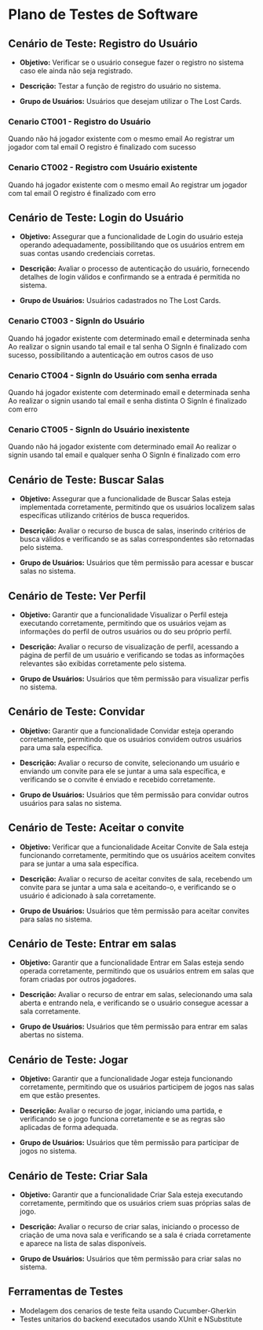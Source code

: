 # Plano de Testes de Software

## Cenário de Teste: Registro do Usuário

- **Objetivo:** Verificar se o usuário consegue fazer o registro no sistema caso ele ainda não seja registrado.

- **Descrição:** Testar a função de registro do usuário no sistema.

- **Grupo de Usuários:** Usuários que desejam utilizar o The Lost Cards.

### Cenario CT001 - Registro do Usuário
Quando não há jogador existente com o mesmo email
Ao registrar um jogador com tal email
O registro é finalizado com sucesso

### Cenario CT002 - Registro com Usuário existente 
Quando há jogador existente com o mesmo email
Ao registrar um jogador com tal email
O registro é finalizado com erro

## Cenário de Teste: Login do Usuário

- **Objetivo:** Assegurar que a funcionalidade de Login do usuário esteja operando adequadamente, possibilitando que os usuários entrem em suas contas usando credenciais corretas.

- **Descrição:** Avaliar o processo de autenticação do usuário, fornecendo detalhes de login válidos e confirmando se a entrada é permitida no sistema.

- **Grupo de Usuários:** Usuários cadastrados no The Lost Cards.

### Cenario CT003 - SignIn do Usuário
Quando há jogador existente com determinado email e determinada senha
Ao realizar o signin usando tal email e tal senha
O SignIn é finalizado com sucesso, possibilitando a autenticação em outros casos de uso

### Cenario CT004 - SignIn do Usuário com senha errada
Quando há jogador existente com determinado email e determinada senha
Ao realizar o signin usando tal email e senha distinta
O SignIn é finalizado com erro

### Cenario CT005 - SignIn do Usuário inexistente
Quando não há jogador existente com determinado email
Ao realizar o signin usando tal email e qualquer senha
O SignIn é finalizado com erro

## Cenário de Teste: Buscar Salas

- **Objetivo:** Assegurar que a funcionalidade de Buscar Salas esteja implementada corretamente, permitindo que os usuários localizem salas específicas utilizando critérios de busca requeridos.

- **Descrição:** Avaliar o recurso de busca de salas, inserindo critérios de busca válidos e verificando se as salas correspondentes são retornadas pelo sistema.

- **Grupo de Usuários:** Usuários que têm permissão para acessar e buscar salas no sistema.


## Cenário de Teste: Ver Perfil

- **Objetivo:** Garantir que a funcionalidade Visualizar o Perfil esteja executando corretamente, permitindo que os usuários vejam as informações do perfil de outros usuários ou do seu próprio perfil.

- **Descrição:** Avaliar o recurso de visualização de perfil, acessando a página de perfil de um usuário e verificando se todas as informações relevantes são exibidas corretamente pelo sistema.

- **Grupo de Usuários:** Usuários que têm permissão para visualizar perfis no sistema.


## Cenário de Teste: Convidar

- **Objetivo:** Garantir que a funcionalidade Convidar esteja operando corretamente, permitindo que os usuários convidem outros usuários para uma sala específica.

- **Descrição:** Avaliar o recurso de convite, selecionando um usuário e enviando um convite para ele se juntar a uma sala específica, e verificando se o convite é enviado e recebido corretamente.

- **Grupo de Usuários:** Usuários que têm permissão para convidar outros usuários para salas no sistema.

## Cenário de Teste: Aceitar o convite

- **Objetivo:** Verificar que a funcionalidade Aceitar Convite de Sala esteja funcionando corretamente, permitindo que os usuários aceitem convites para se juntar a uma sala específica.

- **Descrição:** Avaliar o recurso de aceitar convites de sala, recebendo um convite para se juntar a uma sala e aceitando-o, e verificando se o usuário é adicionado à sala corretamente.

- **Grupo de Usuários:** Usuários que têm permissão para aceitar convites para salas no sistema.

## Cenário de Teste: Entrar em salas

- **Objetivo:** Garantir que a funcionalidade Entrar em Salas esteja sendo operada corretamente, permitindo que os usuários entrem em salas que foram criadas por outros jogadores.

- **Descrição:** Avaliar o recurso de entrar em salas, selecionando uma sala aberta e entrando nela, e verificando se o usuário consegue acessar a sala corretamente.

- **Grupo de Usuários:** Usuários que têm permissão para entrar em salas abertas no sistema.

## Cenário de Teste: Jogar

- **Objetivo:** Garantir que a funcionalidade Jogar esteja funcionando corretamente, permitindo que os usuários participem de jogos nas salas em que estão presentes.

- **Descrição:** Avaliar o recurso de jogar, iniciando uma partida, e verificando se o jogo funciona corretamente e se as regras são aplicadas de forma adequada.

- **Grupo de Usuários:** Usuários que têm permissão para participar de jogos no sistema.

## Cenário de Teste: Criar Sala

- **Objetivo:** Garantir que a funcionalidade Criar Sala esteja executando corretamente, permitindo que os usuários criem suas próprias salas de jogo.

- **Descrição:**  Avaliar o recurso de criar salas, iniciando o processo de criação de uma nova sala e verificando se a sala é criada corretamente e aparece na lista de salas disponíveis.

- **Grupo de Usuários:** Usuários que têm permissão para criar salas no sistema.

## Ferramentas de Testes

- Modelagem dos cenarios de teste feita usando Cucumber-Gherkin
- Testes unitarios do backend executados usando XUnit e NSubstitute